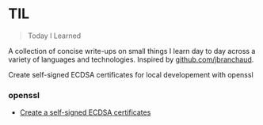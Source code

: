 # TIL

> Today I Learned

A collection of concise write-ups on small things I learn day to day across a
variety of languages and technologies. Inspired by [github.com/jbranchaud](https://github.com/jbranchaud/til).

Create self-signed ECDSA certificates for local developement with openssl

### openssl

* [Create a self-signed ECDSA certificates](openssl/create-self-signed-ecdsa-certificates.md)
